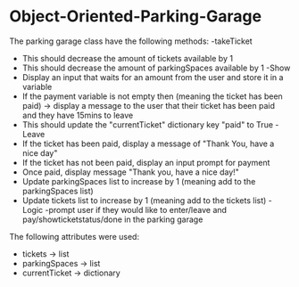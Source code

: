 # Object-Oriented-Parking-Garage
The parking garage class have the following methods:
-takeTicket
- This should decrease the amount of tickets available by 1
- This should decrease the amount of parkingSpaces available by 1
-Show
- Display an input that waits for an amount from the user and store it in a variable
- If the payment variable is not empty then (meaning the ticket has been paid) -> display a message to the user that their ticket has been paid and they have 15mins to leave
- This should update the "currentTicket" dictionary key "paid" to True
-Leave
- If the ticket has been paid, display a message of "Thank You, have a nice day"
- If the ticket has not been paid, display an input prompt for payment
- Once paid, display message "Thank you, have a nice day!"
- Update parkingSpaces list to increase by 1 (meaning add to the parkingSpaces list)
- Update tickets list to increase by 1 (meaning add to the tickets list)
-Logic
-prompt user if they would like to enter/leave and pay/showticketstatus/done in the parking garage

The following attributes were used:
- tickets -> list
- parkingSpaces -> list
- currentTicket -> dictionary

